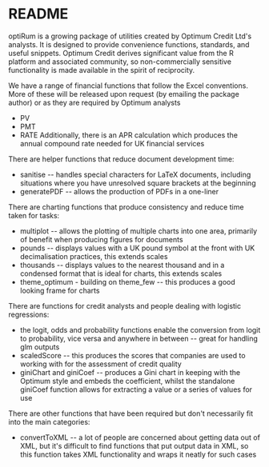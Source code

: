 README
========================================================

optiRum is a growing package of utilities created by Optimum Credit Ltd's analysts.  It is designed to provide convenience functions, standards, and useful snippets.  Optimum Credit derives significant value from the R platform and associated community, so non-commercially sensitive functionality is made available in the spirit of reciprocity.

We have a range of financial functions that follow the Excel conventions.  More of these will be released upon request (by emailing the package author) or as they are required by Optimum analysts
* PV
* PMT
* RATE
Additionally, there is an APR calculation which produces the annual compound rate needed for UK financial services

There are helper functions that reduce document development time:
* sanitise -- handles special characters for LaTeX documents, including situations where you have unresolved square brackets at the beginning
* generatePDF -- allows the production of PDFs in a one-liner

There are charting functions that produce consistency and reduce time taken for tasks:
* multiplot -- allows the plotting of multiple charts into one area, primarily of benefit when producing figures for documents
* pounds -- displays values with a UK pound symbol at the front with UK decimalisation practices, this extends scales
* thousands -- displays values to the nearest thousand and in a condensed format that is ideal for charts, this extends scales
* theme\_optimum - building on theme\_few -- this produces a good looking frame for charts

There are functions for credit analysts and people dealing with logistic regressions:
* the logit, odds and probability functions enable the conversion from logit to probability, vice versa and anywhere in between -- great for handling glm outputs
* scaledScore -- this produces the scores that companies are used to working with for the assessment of credit quality
* giniChart and giniCoef -- produces a Gini chart in keeping with the Optimum style and embeds the coefficient, whilst the standalone giniCoef function allows for extracting a value or a series of values for use

There are other functions that have been required but don't necessarily fit into the main categories:
* convertToXML -- a lot of people are concerned about getting data out of XML, but it's difficult to find functions that put output data in XML, so this function takes XML functionality and wraps it neatly for such cases